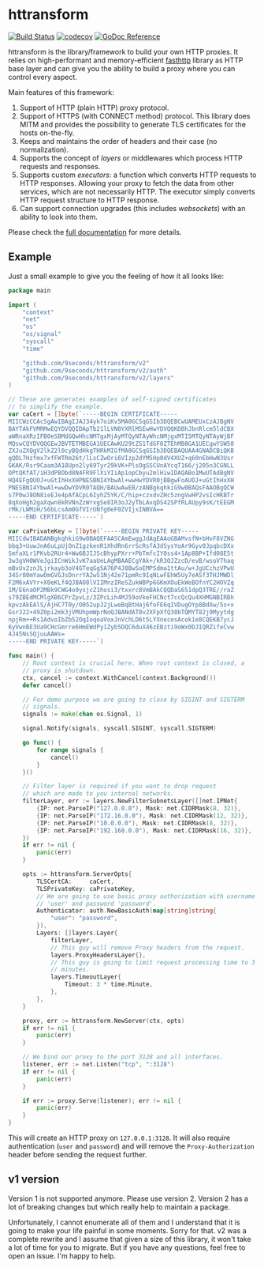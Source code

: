 httransform
===========

[![Build Status](https://github.com/9seconds/httransform/workflows/CI/badge.svg)](https://github.com/9seconds/httransform)
[![codecov](https://codecov.io/gh/9seconds/httransform/branch/master/graph/badge.svg?token=cyMF66trUZ)](https://codecov.io/gh/9seconds/httransform)
[![GoDoc Reference](https://camo.githubusercontent.com/7540274b4c20318e1b1f2d8abe11ba136c926233/68747470733a2f2f676f646f632e6f72672f6769746875622e636f6d2f76616c79616c612f66617374687474703f7374617475732e737667)](https://pkg.go.dev/github.com/9seconds/httransform)

httransform is the library/framework to build your own HTTP
proxies. It relies on high-performant and memory-efficient
[fasthttp](https://github.com/valyala/fasthttp) library as HTTP base
layer and can give you the ability to build a proxy where you can control
every aspect.

Main features of this framework:

1. Support of HTTP (plain HTTP) proxy protocol.
2. Support of HTTPS (with CONNECT method) protocol. This library does MITM
   and provides the possibility to generate TLS certificates for the hosts
   on-the-fly.
3. Keeps and maintains the order of headers and their case (no normalization).
4. Supports the concept of _layers_ or middlewares which process HTTP
   requests and responses.
5. Supports custom _executors_: a function which converts HTTP requests to
   HTTP responses. Allowing your proxy to fetch the data from other services,
   which are not necessarily HTTP. The executor simply converts HTTP request
   structure to HTTP response.
6. Can support connection upgrades (this includes _websockets_) with an
   ability to look into them.

Please check the [full
documentation](https://pkg.go.dev/github.com/9seconds/httransform) for
more details.

Example
-------

Just a small example to give you the feeling of how it all looks like:

```go
package main

import (
	"context"
	"net"
	"os"
	"os/signal"
	"syscall"
	"time"

	"github.com/9seconds/httransform/v2"
	"github.com/9seconds/httransform/v2/auth"
	"github.com/9seconds/httransform/v2/layers"
)

// These are generates examples of self-signed certificates
// to simplify the example.
var caCert = []byte(`-----BEGIN CERTIFICATE-----
MIICWzCCAcSgAwIBAgIJAJ34yk7oiKv5MA0GCSqGSIb3DQEBCwUAMEUxCzAJBgNV
BAYTAkFVMRMwEQYDVQQIDApTb21lLVN0YXRlMSEwHwYDVQQKDBhJbnRlcm5ldCBX
aWRnaXRzIFB0eSBMdGQwHhcNMTgxMjAyMTQyNTAyWhcNMjgxMTI5MTQyNTAyWjBF
MQswCQYDVQQGEwJBVTETMBEGA1UECAwKU29tZS1TdGF0ZTEhMB8GA1UECgwYSW50
ZXJuZXQgV2lkZ2l0cyBQdHkgTHRkMIGfMA0GCSqGSIb3DQEBAQUAA4GNADCBiQKB
gQDL7Hzfmx7xfFWTRm26t/lLsCZwOri6VIzp2dYM5Hp0dV4XUZ+q60nEbHwN3Usr
GKAK/Rsr9Caam3A18Upn2ly69Tyr29kVK+PlsOgSSCUnAYcqT166/j205n3CGNLL
OPtQKfAT/iH3dPBObd8N4FR9FlXiYIiAp1opCbyu2mlHiwIDAQABo1MwUTAdBgNV
HQ4EFgQUOJ+uGtIhHxXHPNESBNI4YbwAl+wwHwYDVR0jBBgwFoAUOJ+uGtIhHxXH
PNESBNI4YbwAl+wwDwYDVR0TAQH/BAUwAwEB/zANBgkqhkiG9w0BAQsFAAOBgQCW
s7P0wJ8ON8ieEJe4pAfACpL6IyhZ5YK/C/hip+czxdvZHc5zngVwHP2vsIcHKBTr
8qXoHgh2gaXqwn8kRVNnZzWrxgSe8IR3oJ2yTbLAxqDS42SPfRLAUpy9sK/tEEGM
rMk/LWMzH/S6bLcsAm0GfVIrUNfg0eF0ZVIjxINBVA==
-----END CERTIFICATE-----`)

var caPrivateKey = []byte(`-----BEGIN PRIVATE KEY-----
MIICdwIBADANBgkqhkiG9w0BAQEFAASCAmEwggJdAgEAAoGBAMvsfN+bHvF8VZNG
bbq3+UuwJnA6uLpUjOnZ1gzkenR1XhdRn6rrScRsfA3dSysYoAr9Gyv0JpqbcDXx
SmfaXLr1PKvb2RUr4+Ww6BJIJScBhypPXrr+PbTmfcIY0ss4+1Ap8BP+Ifd08E5t
3w3gVH0WVeJgiICnWikJvK7aaUeLAgMBAAECgYAk+/kR3OJZzcD/evB/wsoV7haq
mBvUv2znJLjrkayb3oV4GTeqGg5A76P4J8BwSoEMPSdma1ttAu/w+JgUCchzVPwU
34Sr80mYawOmGVGJsDnrrYA2w51Nj42e71pmRc9IqNLwFEhW5Uy7eASf3THJMWDl
F2M6xAVYr+X0eKLf4QJBAO8lVIIMnzIReSZukWBPp6GKmXOuEkWeBOfnYC2HOVZq
1M/E6naOP2MBk9CWG4o9ysjcZ1hosi3/txxrc8VmBAkCQQDaS651dpQ3TRE//raZ
s79ZBEdMCMlgXB6CPrZpvLz/3ZPcLih4MJ59oVkeFHCNct7ccQcQu4XHMGNBIRBh
kpvzAkEAlS/AjHC7T0y/O052upJ2jLweBqBtHaj6foFE6qIVDugOYp8BdXw/5s+x
GsrJ22+49Z0pi2mk3jVMUhpmWprNoQJBANdAT0v2XFpXfQ38bTQMYT82j9Myytdg
npjRm++Rs1AdvoIbZb52OqIoqoaVoxJnVchLD6t5LYXnecesAcok1e8CQEKB7ycJ
6yVwnBE3Ua9CHcGmrre6HmEWdPy1Zyb5DQC6duX46zEBzti9oWx0DJIQRZifeCvw
4J45NsSQjuuAAWs=
-----END PRIVATE KEY-----`)

func main() {
	// Root context is crucial here. When root context is closed, a
	// proxy is shutdown.
	ctx, cancel := context.WithCancel(context.Background())
	defer cancel()

	// For demo purpose we are going to close by SIGINT and SIGTERM
	// signals.
	signals := make(chan os.Signal, 1)

	signal.Notify(signals, syscall.SIGINT, syscall.SIGTERM)

	go func() {
		for range signals {
			cancel()
		}
	}()

	// Filter layer is required if you want to drop request
	// which are made to you internal networks.
	filterLayer, err := layers.NewFilterSubnetsLayer([]net.IPNet{
		{IP: net.ParseIP("127.0.0.0"), Mask: net.CIDRMask(8, 32)},
		{IP: net.ParseIP("172.16.0.0"), Mask: net.CIDRMask(12, 32)},
		{IP: net.ParseIP("10.0.0.0"), Mask: net.CIDRMask(8, 32)},
		{IP: net.ParseIP("192.168.0.0"), Mask: net.CIDRMask(16, 32)},
	})
	if err != nil {
		panic(err)
	}

	opts := httransform.ServerOpts{
		TLSCertCA:     caCert,
		TLSPrivateKey: caPrivateKey,
		// We are going to use basic proxy authorization with username
		// 'user' and password 'password'.
		Authenticator: auth.NewBasicAuth(map[string]string{
			"user": "password",
		}),
		Layers: []layers.Layer{
			filterLayer,
			// This guy will remove Proxy headers from the request.
			layers.ProxyHeadersLayer{},
			// This guy is going to limit request processing time to 3
			// minutes.
			layers.TimeoutLayer{
				Timeout: 3 * time.Minute,
			},
		},
	}

	proxy, err := httransform.NewServer(ctx, opts)
	if err != nil {
		panic(err)
	}

	// We bind our proxy to the port 3128 and all interfaces.
	listener, err := net.Listen("tcp", ":3128")
	if err != nil {
		panic(err)
	}

	if err := proxy.Serve(listener); err != nil {
		panic(err)
	}
}
```

This will create an HTTP proxy on `127.0.0.1:3128`. It will also require
authentication (`user` and `password`) and will remove the `Proxy-Authorization`
header before sending the request further.


v1 version
----------

Version 1 is not supported anymore. Please use version 2. Version 2 has
a lot of breaking changes but which really help to maintain a package.

Unfortunately, I cannot enumerate all of them and I understand that it
is going to make your life painful in some moments. Sorry for that. v2
was a complete rewrite and I assume that given a size of this library,
it won't take a lot of time for you to migrate. But if you have any
questions, feel free to open an issue. I'm happy to help.
